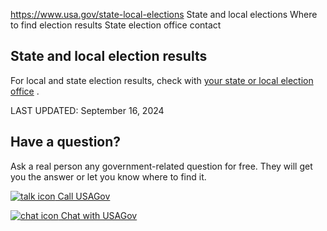 

https://www.usa.gov/state-local-elections
State and local elections
Where to find election results
State election office contact

**State and local election results**
------------------------------------

For local and state election results, check with
[your state or local election office](https://www.usa.gov/state-election-office)
.

LAST UPDATED:
September 16, 2024

Have a question?
----------------

Ask a real person any government-related question for free. They will get you the answer or let you know where to find it.

[![talk icon](https://www.usa.gov/themes/custom/usagov/images/ICONS_talk.png)
Call USAGov](https://www.usa.gov/phone)

[![chat icon](https://www.usa.gov/themes/custom/usagov/images/ICONS_chat.png)
Chat with USAGov](https://www.usa.gov/chat)
